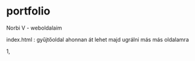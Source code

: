 # portfolio
Norbi V - weboldalaim 

index.html : gyűjtőoldal ahonnan át lehet majd ugrálni más más oldalamra

1, 